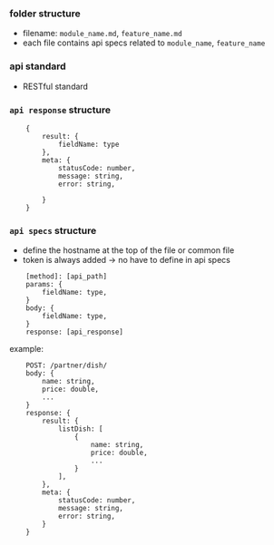 ### folder structure

- filename: `module_name.md`, `feature_name.md`
- each file contains api specs related to `module_name`, `feature_name`

### api standard

- RESTful standard

### `api response` structure

```
	{
		result: {
			fieldName: type
		},
		meta: {
			statusCode: number,
			message: string,
			error: string,

		}
	}
```

### `api specs` structure

- define the hostname at the top of the file or common file
- token is always added -> no have to define in api specs

```
    [method]: [api_path]
    params: {
        fieldName: type,
    }
    body: {
        fieldName: type,
    }
    response: [api_response]
```

example:

```
    POST: /partner/dish/
    body: {
        name: string,
        price: double,
        ...
    }
    response: {
        result: {
            listDish: [
                {
                    name: string,
                    price: double,
                    ...
                }
            ],
        },
        meta: {
            statusCode: number,
            message: string,
            error: string,
        }
    }
```
